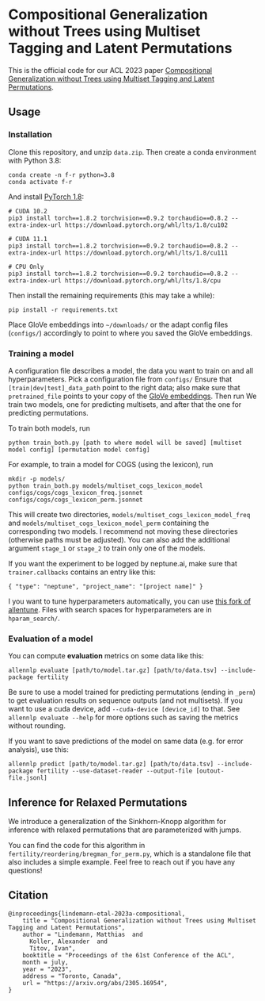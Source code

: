 

# Compositional Generalization without Trees using Multiset Tagging and Latent Permutations
This is the official code for our ACL 2023 paper [Compositional Generalization without Trees using Multiset Tagging and Latent Permutations](https://arxiv.org/abs/2305.16954).


## Usage
### Installation
Clone this repository, and unzip `data.zip`. Then create a conda environment with Python 3.8:
```
conda create -n f-r python=3.8
conda activate f-r
```
And install [PyTorch 1.8](https://pytorch.org/get-started/previous-versions/):

```
# CUDA 10.2
pip3 install torch==1.8.2 torchvision==0.9.2 torchaudio==0.8.2 --extra-index-url https://download.pytorch.org/whl/lts/1.8/cu102

# CUDA 11.1
pip3 install torch==1.8.2 torchvision==0.9.2 torchaudio==0.8.2 --extra-index-url https://download.pytorch.org/whl/lts/1.8/cu111

# CPU Only
pip3 install torch==1.8.2 torchvision==0.9.2 torchaudio==0.8.2 --extra-index-url https://download.pytorch.org/whl/lts/1.8/cpu
```
Then install the remaining requirements (this may take a while):
```
pip install -r requirements.txt
```
Place GloVe embeddings into `~/downloads/` or the adapt config files (`configs/`) accordingly to point to where you saved the GloVe embeddings.

### Training a model
A configuration file describes a model, the data you want to train on and all hyperparameters. Pick a configuration file from `configs/`
Ensure that `[train|dev|test]_data_path` point to the right data; also make sure that `pretrained_file` points to your copy of the [GloVe embeddings](https://nlp.stanford.edu/data/glove.6B.zip). Then run
We train two models, one for predicting multisets, and after that the one for predicting permutations.

To train both models, run
```
python train_both.py [path to where model will be saved] [multiset model config] [permutation model config]
```
For example, to train a model for COGS (using the lexicon), run
```
mkdir -p models/
python train_both.py models/multiset_cogs_lexicon_model configs/cogs/cogs_lexicon_freq.jsonnet configs/cogs/cogs_lexicon_perm.jsonnet
```
This will create two directories, `models/multiset_cogs_lexicon_model_freq` and `models/multiset_cogs_lexicon_model_perm` containing the corresponding two models. 
I recommend not moving these directories (otherwise paths must be adjusted).
You can also add the additional argument `stage_1` or `stage_2` to train only one of the models.

If you want the experiment to be logged by neptune.ai, make sure that `trainer.callbacks` contains an entry like this:
``` 
{ "type": "neptune", "project_name": "[project name]" }
```
I you want to tune hyperparameters automatically, you can use [this fork of allentune](https://github.com/namednil/allentune). Files with search spaces for hyperparameters are in `hparam_search/`.

### Evaluation of a model
You can compute **evaluation** metrics on some data like this:
```
allennlp evaluate [path/to/model.tar.gz] [path/to/data.tsv] --include-package fertility
```
Be sure to use a model trained for predicting permutations (ending in `_perm`) to get evaluation results on sequence outputs (and not multisets).
If you want to use a cuda device, add `--cuda-device [device_id]` to that. 
See `allennlp evaluate --help` for more options such as saving
the metrics without rounding.

If you want to save predictions of the model on same data (e.g. for error analysis), use this:
```
allennlp predict [path/to/model.tar.gz] [path/to/data.tsv] --include-package fertility --use-dataset-reader --output-file [outout-file.jsonl]
```

## Inference for Relaxed Permutations
We introduce a generalization of the Sinkhorn-Knopp algorithm for inference with relaxed permutations that are parameterized with jumps.

You can find the code for this algorithm in `fertility/reordering/bregman_for_perm.py`, which is a standalone file that
also includes a simple example. Feel free to reach out if you have any questions!

## Citation

```
@inproceedings{lindemann-etal-2023a-compositional,
    title = "Compositional Generalization without Trees using Multiset Tagging and Latent Permutations",
    author = "Lindemann, Matthias  and
      Koller, Alexander  and
      Titov, Ivan",
    booktitle = "Proceedings of the 61st Conference of the ACL",
    month = july,
    year = "2023",
    address = "Toronto, Canada",
    url = "https://arxiv.org/abs/2305.16954",
}
```

